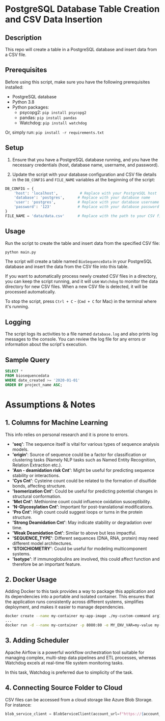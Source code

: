 # PostgreSQL Database Table Creation and CSV Data Insertion

## Description
This repo will create a table in a PostgreSQL database and insert data from a CSV file.

## Prerequisites
Before using this script, make sure you have the following prerequisites installed:

- PostgreSQL database
- Python 3.8
- Python packages:
  - psycopg2: `pip install psycopg2`
  - pandas: `pip install pandas`
  - Watchdog: `pip install watchdog`

Or, simply run: `pip install -r requirements.txt`


## Setup
1. Ensure that you have a PostgreSQL database running, and you have the necessary credentials (host, database name, username, and password).

2. Update the script with your database configuration and CSV file details in the `DB_CONFIG` and `FILE_NAME` variables at the beginning of the script:

```python
DB_CONFIG = {
    'host': 'localhost',          # Replace with your PostgreSQL host
    'database': 'postgres',      # Replace with your database name
    'user': 'postgres',          # Replace with your database username
    'password': '123'            # Replace with your database password
}
FILE_NAME = 'data/data.csv'      # Replace with the path to your CSV file
```

## Usage
Run the script to create the table and insert data from the specified CSV file:

```bash
python main.py
```
The script will create a table named `BioSequenceData` in your PostgreSQL database and insert the data from the CSV file into this table.

If you want to automatically process newly created CSV files in a directory, you can keep the script running, and it will use `Watchdog` to monitor the data directory for new CSV files. When a new CSV file is detected, it will be processed automatically.

To stop the script, press `Ctrl + C` - (`Cmd + C` for Mac) in the terminal where it's running.

## Logging
The script logs its activities to a file named `database.log` and also prints log messages to the console. You can review the log file for any errors or information about the script's execution.

## Sample Query
```sql
SELECT *
FROM biosequencedata
WHERE date_created >= '2020-01-01'
ORDER BY project_name ASC;
```

# Assumptions & Notes
## 1. Columns for Machine Learning
This info relies on personal research and it is prone to errors.
- **'seq'**: The sequence itself is vital for various types of sequence analysis models.
- **'origin'**: Source of sequence could be a factor for classification or clustering tasks (Namely NLP tasks such as Named Entity Recognition, Relation Extraction etc.).
- **'Asn - deamidation risk Cnt'**: Might be useful for predicting sequence stability or interactions.
- **'Cys Cnt'**: Cysteine count could be related to the formation of disulfide bonds, affecting structure.
- **'Isomerization Cnt'**: Could be useful for predicting potential changes in structural conformation.
- **'Met Cnt'**: Methionine count could influence oxidation susceptibility.
- **'N-Glycosylation Cnt'**: Important for post-translational modifications.
- **'Pro Cnt'**: High count could suggest loops or turns in the protein structure.
- **'Strong Deamidation Cnt'**: May indicate stability or degradation over time.
- **'Weak Deamidation Cnt'**: Similar to above but less impactful.
- **'SEQUENCE_TYPE'**: Different sequences (DNA, RNA, protein) may need different model architectures.
- **'STOICHIOMETRY'**: Could be useful for modeling multicomponent systems.
- **'Isotype'**: If immunoglobulins are involved, this could affect function and therefore be an important feature.

## 2. Docker Usage
Adding Docker to this task provides a way to package this application and its dependencies into a portable and isolated container. This ensures that the application runs consistently across different systems, simplifies deployment, and makes it easier to manage dependencies.

```bash
docker create --name my-container my-app-image ./my-custom-command arg1 arg2
...
docker run -d --name my-container -p 8080:80 -e MY_ENV_VAR=my-value my-app-image
```

## 3. Adding Scheduler
Apache Airflow is a powerful workflow orchestration tool suitable for managing complex, multi-step data pipelines and ETL processes, whereas Watchdog excels at real-time file system monitoring tasks.

In this task, Watchdog is preferred due to simplicity of the task.

## 4. Connecting Source Folder to Cloud
CSV files can be accessed from a cloud storage like Azure Blob Storage. For instance:
```python
blob_service_client = BlobServiceClient(account_url=f"https://{account_name}.blob.core.windows.net", credential=account_key)
```
